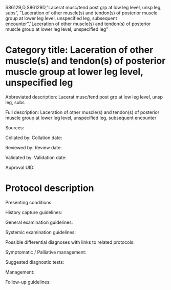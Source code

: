 S86129,D,S86129D,"Lacerat musc/tend post grp at low leg level, unsp leg, subs", "Laceration of other muscle(s) and tendon(s) of posterior muscle group at lower leg level, unspecified leg, subsequent encounter","Laceration of other muscle(s) and tendon(s) of posterior muscle group at lower leg level, unspecified leg"
# Category title: Laceration of other muscle(s) and tendon(s) of posterior muscle group at lower leg level, unspecified leg

Abbreviated description: Lacerat musc/tend post grp at low leg level, unsp leg, subs

Full description: Laceration of other muscle(s) and tendon(s) of posterior muscle group at lower leg level, unspecified leg, subsequent encounter

Sources:

Collated by:
Collation date:

Reviewed by:
Review date:

Validated by:
Validation date:

Approval UID:

# Protocol description

Presenting conditions:

History capture guidelines:

General examination guidelines:

Systemic examination guidelines:

Possible differential diagnoses with links to related protocols:

Symptomatic / Palliative management:

Suggested diagnostic tests:

Management:

Follow-up guidelines:
